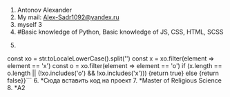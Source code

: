 1. Antonov Alexander
2. My mail: Alex-Sadr1092@yandex.ru 
3. myself 3
4. #Basic knowledge of Python, Basic knowledge of JS, CSS, HTML, SCSS
5. ```function XO(str) {
  const xo = str.toLocaleLowerCase().split('')
	const x = xo.filter(element => element == 'x')
	const o = xo.filter(element => element == 'o')
	if (x.length == o.length || (!xo.includes('o') && !xo.includes('x'))) 
	{return true} else {return false}}```
6. *Сюда вставить код на проект
7. *Master of Religious Science
8. *А2



